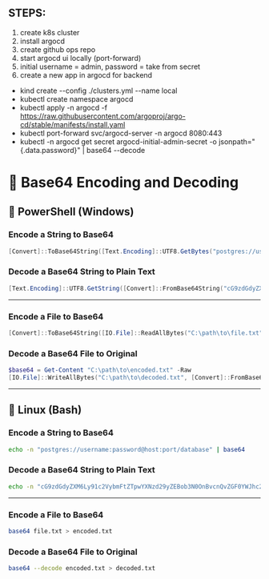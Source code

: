 ## STEPS:

1. create k8s cluster
2. install argocd
3. create github ops repo 
4. start argocd ui locally (port-forward)
5. initial username = admin, password = take from secret
6. create a new app in argocd for backend

- kind create --config ./clusters.yml --name local
- kubectl create namespace argocd
- kubectl apply -n argocd -f https://raw.githubusercontent.com/argoproj/argo-cd/stable/manifests/install.yaml
- kubectl port-forward svc/argocd-server -n argocd 8080:443
- kubectl -n argocd get secret argocd-initial-admin-secret -o jsonpath="{.data.password}" | base64 --decode

# 🔹 Base64 Encoding and Decoding

## 🔹 **PowerShell (Windows)**

### Encode a String to Base64

```powershell
[Convert]::ToBase64String([Text.Encoding]::UTF8.GetBytes("postgres://username:password@host:port/database"))
```

### Decode a Base64 String to Plain Text

```powershell
[Text.Encoding]::UTF8.GetString([Convert]::FromBase64String("cG9zdGdyZXM6Ly91c2VybmFtZTpwYXNzd29yZEBob3N0OnBvcnQvZGF0YWJhc2U="))
```

---

### Encode a File to Base64

```powershell
[Convert]::ToBase64String([IO.File]::ReadAllBytes("C:\path\to\file.txt"))
```

### Decode a Base64 File to Original

```powershell
$base64 = Get-Content "C:\path\to\encoded.txt" -Raw
[IO.File]::WriteAllBytes("C:\path\to\decoded.txt", [Convert]::FromBase64String($base64))
```

---

## 🔹 **Linux (Bash)**

### Encode a String to Base64

```bash
echo -n "postgres://username:password@host:port/database" | base64
```

### Decode a Base64 String to Plain Text

```bash
echo -n "cG9zdGdyZXM6Ly91c2VybmFtZTpwYXNzd29yZEBob3N0OnBvcnQvZGF0YWJhc2U=" | base64 --decode
```

---

###  Encode a File to Base64

```bash
base64 file.txt > encoded.txt
```

### Decode a Base64 File to Original

```bash
base64 --decode encoded.txt > decoded.txt
```
